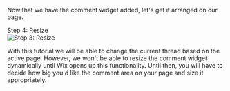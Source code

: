 Now that we have the comment widget added, let's get it arranged on our page.

<div class="screenshot white-bg">
    <div class="title">Step 4: Resize</div>
    <img class="screenshot-image" src="/images/installation-guides/installation-guide-wix-step-4-resize.png" alt="Step 3: Resize" />
</div>

With this tutorial we will be able to change the current thread based on the active page. However, we won't be able to resize the comment widget dynamically
until Wix opens up this functionality. Until then, you will have to decide how big you'd like the comment area on your page and size it appropriately.
